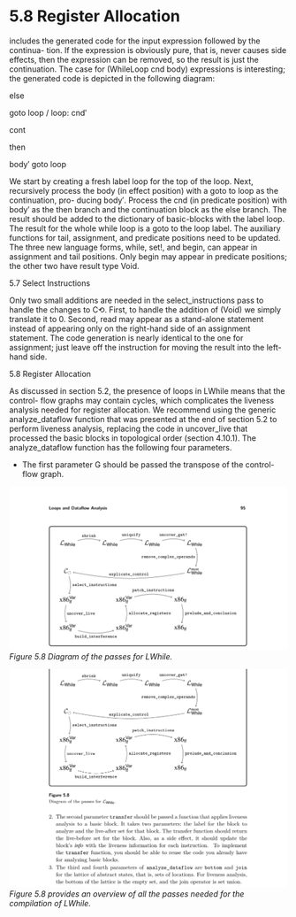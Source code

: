 # 5.8 Register Allocation

includes the generated code for the input expression followed by the continua- tion. If the expression is obviously pure, that is, never causes side effects, then the expression can be removed, so the result is just the continuation. The case for (WhileLoop cnd body) expressions is interesting; the generated code is depicted in the following diagram:

else

goto loop / loop: cnd′

cont

then

body′ goto loop

We start by creating a fresh label loop for the top of the loop. Next, recursively process the body (in effect position) with a goto to loop as the continuation, pro- ducing body′. Process the cnd (in predicate position) with body′ as the then branch and the continuation block as the else branch. The result should be added to the dictionary of basic-blocks with the label loop. The result for the whole while loop is a goto to the loop label. The auxiliary functions for tail, assignment, and predicate positions need to be updated. The three new language forms, while, set!, and begin, can appear in assignment and tail positions. Only begin may appear in predicate positions; the other two have result type Void.

5.7 Select Instructions

Only two small additions are needed in the select_instructions pass to handle the changes to C⟲. First, to handle the addition of (Void) we simply translate it to 0. Second, read may appear as a stand-alone statement instead of appearing only on the right-hand side of an assignment statement. The code generation is nearly identical to the one for assignment; just leave off the instruction for moving the result into the left-hand side.

5.8 Register Allocation

As discussed in section 5.2, the presence of loops in LWhile means that the control- flow graphs may contain cycles, which complicates the liveness analysis needed for register allocation. We recommend using the generic analyze_dataflow function that was presented at the end of section 5.2 to perform liveness analysis, replacing the code in uncover_live that processed the basic blocks in topological order (section 4.10.1). The analyze_dataflow function has the following four parameters.

* The first parameter G should be passed the transpose of the control-flow graph.

![Figure 5.8 Diagram of...](images/page_109_vector_301.png)
*Figure 5.8 Diagram of the passes for LWhile.*

![Figure 5.8 provides an...](images/page_109_vector_477.png)
*Figure 5.8 provides an overview of all the passes needed for the compilation of LWhile.*


